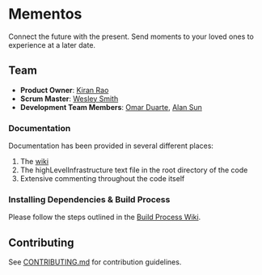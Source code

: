 # Mementos

Connect the future with the present. Send moments to your loved ones to experience at a later date.

## Team

  - __Product Owner__: [Kiran Rao](https://github.com/kranrao)
  - __Scrum Master__: [Wesley Smith](https://github.com/wesleysmyth)
  - __Development Team Members__: [Omar Duarte](https://github.com/omarduarte), [Alan Sun](https://github.com/zheshishei)

### Documentation

Documentation has been provided in several different places: 

1. The [wiki](https://github.com/supertitanoboa/mementos-app/wiki)
2. The highLevelInfrastructure text file in the root directory of the code
3. Extensive commenting throughout the code itself

### Installing Dependencies & Build Process

Please follow the steps outlined in the [Build Process Wiki](https://github.com/supertitanoboa/mementos-app/wiki/iOS-Build-&-Deployment).

## Contributing

See [CONTRIBUTING.md](docs/CONTRIBUTING.md) for contribution guidelines.
